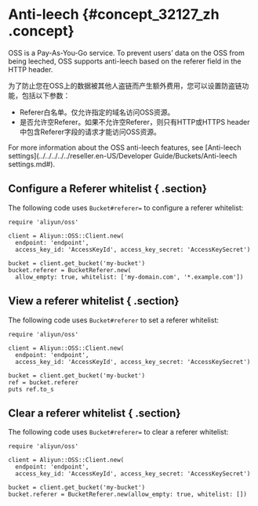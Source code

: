 # Anti-leech {#concept_32127_zh .concept}

OSS is a Pay-As-You-Go service. To prevent users’ data on the OSS from being leeched, OSS supports anti-leech based on the referer field in the HTTP header.

为了防止您在OSS上的数据被其他人盗链而产生额外费用，您可以设置防盗链功能，包括以下参数：

-   Referer白名单。仅允许指定的域名访问OSS资源。
-   是否允许空Referer。如果不允许空Referer，则只有HTTP或HTTPS header中包含Referer字段的请求才能访问OSS资源。

For more information about the OSS anti-leech features, see [Anti-leech settings](../../../../../reseller.en-US/Developer Guide/Buckets/Anti-leech settings.md#).

## Configure a Referer whitelist { .section}

The following code uses `Bucket#referer=` to configure a referer whitelist:

```language-ruby
require 'aliyun/oss'

client = Aliyun::OSS::Client.new(
  endpoint: 'endpoint',
  access_key_id: 'AccessKeyId', access_key_secret: 'AccessKeySecret')

bucket = client.get_bucket('my-bucket')
bucket.referer = BucketReferer.new(
  allow_empty: true, whitelist: ['my-domain.com', '*.example.com'])

```

## View a referer whitelist { .section}

The following code uses `Bucket#referer` to set a referer whitelist:

```language-ruby
require 'aliyun/oss'

client = Aliyun::OSS::Client.new(
  endpoint: 'endpoint',
  access_key_id: 'AccessKeyId', access_key_secret: 'AccessKeySecret')

bucket = client.get_bucket('my-bucket')
ref = bucket.referer
puts ref.to_s

```

## Clear a referer whitelist { .section}

The following code uses `Bucket#referer=` to clear a referer whitelist:

```language-ruby
require 'aliyun/oss'

client = Aliyun::OSS::Client.new(
  endpoint: 'endpoint',
  access_key_id: 'AccessKeyId', access_key_secret: 'AccessKeySecret')

bucket = client.get_bucket('my-bucket')
bucket.referer = BucketReferer.new(allow_empty: true, whitelist: [])

```

